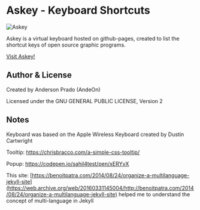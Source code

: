 # Askey - Keyboard Shortcuts

![Askey](https://github.com/user-attachments/assets/e56ebec6-2ae1-4e79-8796-5774227003db)

Askey is a virtual keyboard hosted on github-pages, created to list the shortcut keys of open source graphic programs.

[Visit Askey!](https://andeon.github.io/askey/)

Author & License
-----------------
Created by Anderson Prado (AndeOn)

Licensed under the GNU GENERAL PUBLIC LICENSE, Version 2

Notes
-----

Keyboard was based on the Apple Wireless Keyboard created by Dustin Cartwright

Tooltip: https://chrisbracco.com/a-simple-css-tooltip/

Popup: https://codepen.io/sahil4test/pen/xERYvX

This site: [https://benoitpatra.com/2014/08/24/organize-a-multilanguage-jekyll-site](https://web.archive.org/web/20160331145004/http://benoitpatra.com/2014/08/24/organize-a-multilanguage-jekyll-site) helped me to understand the concept of multi-language in Jekyll
